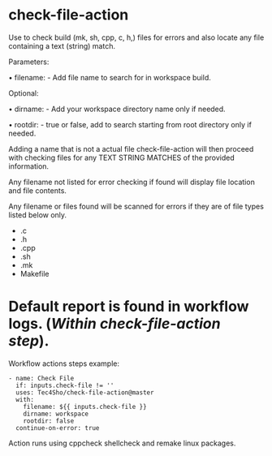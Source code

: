 # check-file-action
Use to check build (mk, sh, cpp, c, h,) files for errors and also locate any file containing a text (string) match.

Parameters:

• filename: - Add file name to search for in workspace build. 

Optional:

• dirname: - Add your workspace directory name only if needed.

• rootdir: - true or false, add to search starting from root directory only if needed.

Adding a name that is not a actual file check-file-action will then proceed with checking files for any TEXT STRING MATCHES of the provided information.

Any filename not listed for error checking if found will display file location and file contents.

Any filename or files found will be scanned for errors if they are of file types listed below only.
- .c
- .h
- .cpp
- .sh
- .mk
- Makefile

# Default report is found in workflow logs. (*Within check-file-action step*).

Workflow actions steps example:


    - name: Check File
      if: inputs.check-file != ''
      uses: Tec4Sho/check-file-action@master
      with:
        filename: ${{ inputs.check-file }}
        dirname: workspace
        rootdir: false
      continue-on-error: true


Action runs using cppcheck shellcheck and remake linux packages.
